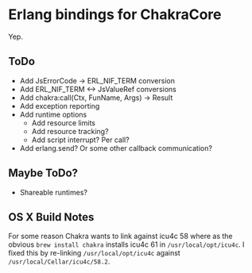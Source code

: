 Erlang bindings for ChakraCore
===

Yep.


ToDo
---

* Add JsErrorCode -> ERL_NIF_TERM conversion
* Add ERL_NIF_TERM <-> JsValueRef conversions
* Add chakra:call(Ctx, FunName, Args) -> Result
* Add exception reporting
* Add runtime options
  * Add resource limits
  * Add resource tracking?
  * Add script interrupt? Per call?
* Add erlang.send? Or some other callback communication?

Maybe ToDo?
---

* Shareable runtimes?

OS X Build Notes
---

For some reason Chakra wants to link against icu4c 58 where as the obvious
`brew install chakra` installs icu4c 61 in `/usr/local/opt/icu4c`. I fixed
this by re-linking `/usr/local/opt/icu4c` against
`/usr/local/Cellar/icu4c/58.2`.
